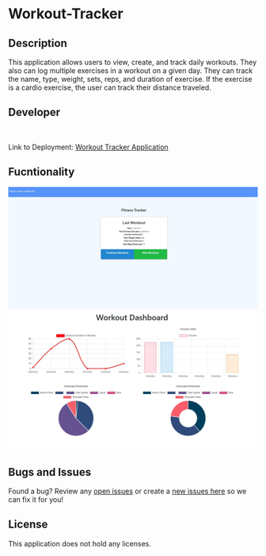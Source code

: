 # Workout-Tracker

## Description

This application allows users to view, create, and track daily workouts. They also can log multiple exercises in a workout on a given day. They can track the name, type, weight, sets, reps, and duration of exercise. If the exercise is a cardio exercise, the user can track their distance traveled.

## Developer
 
<br>

Link to Deployment: [Workout Tracker Application](https://pure-mountain-52950.herokuapp.com/)

## Fucntionality

![Screenshot](assets/Tracker.JPG)
![Screenshot](assets/Dashboard.JPG)

## Bugs and Issues
Found a bug? Review any [open issues][open-issues] or create a [new issues here][new-issue] so we can fix it for you!

## License
This application does not hold any licenses.

[open-issues]: https://github.com/dbridgman1/Workout-Tracker/issues
[new-issue]: https://github.com/dbridgman1/Workout-Tracker/issues/new